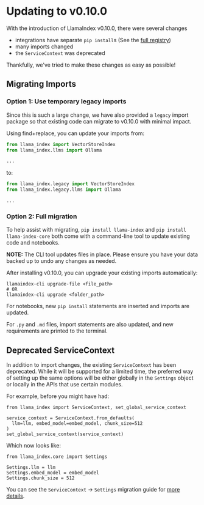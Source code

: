 # Updating to v0.10.0

With the introduction of LlamaIndex v0.10.0, there were several changes

- integrations have separate `pip install`s (See the [full registry](https://llamahub.ai/))
- many imports changed
- the `ServiceContext` was deprecated

Thankfully, we've tried to make these changes as easy as possible!

## Migrating Imports

### Option 1: Use temporary legacy imports

Since this is such a large change, we have also provided a `legacy` import package so that existing code can migrate to v0.10.0 with minimal impact.

Using find+replace, you can update your imports from:

```python
from llama_index import VectorStoreIndex
from llama_index.llms import Ollama

...
```

to:

```python
from llama_index.legacy import VectorStoreIndex
from llama_index.legacy.llms import Ollama

...
```

### Option 2: Full migration

To help assist with migrating, `pip install llama-index` and `pip install llama-index-core` both come with a command-line tool to update existing code and notebooks.

**NOTE:** The CLI tool updates files in place. Please ensure you have your data backed up to undo any changes as needed.

After installing v0.10.0, you can upgrade your existing imports automatically:

```
llamaindex-cli upgrade-file <file_path>
# OR
llamaindex-cli upgrade <folder_path>
```

For notebooks, new `pip install` statements are inserted and imports are updated.

For `.py` and `.md` files, import statements are also updated, and new requirements are printed to the terminal.

## Deprecated ServiceContext

In addition to import changes, the existing `ServiceContext` has been deprecated. While it will be supported for a limited time, the preferred way of setting up the same options will be either globally in the `Settings` object or locally in the APIs that use certain modules.

For example, before you might have had:

```
from llama_index import ServiceContext, set_global_service_context

service_context = ServiceContext.from_defaults(
  llm=llm, embed_model=embed_model, chunk_size=512
)
set_global_service_context(service_context)
```

Which now looks like:

```
from llama_index.core import Settings

Settings.llm = llm
Settings.embed_model = embed_model
Settings.chunk_size = 512
```

You can see the `ServiceContext` -> `Settings` migration guide for [more details](../module_guides/supporting_modules/service_context_migration.md).
